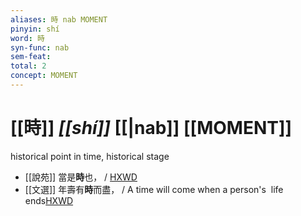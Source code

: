 ```yaml
---
aliases: 時 nab MOMENT
pinyin: shí
word: 時
syn-func: nab
sem-feat: 
total: 2
concept: MOMENT 
---
```

# [[時]] *[[shí]]*  [[|nab]] [[MOMENT]]
historical point in time, historical stage
 - [[說苑]] 當是**時**也， / [HXWD](https://hxwd.org/textview.html?location=CH1a0907_CHANT_001-23a.10)
 - [[文選]] 年壽有**時**而盡，
                     / A time will come when a person's  life ends[HXWD](https://hxwd.org/textview.html?location=KR4h0001_tls_052-11a.4)